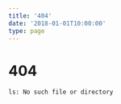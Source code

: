 ```yaml
---
title: '404'
date: '2018-01-01T10:00:00'
type: page
---
```


# 404

```
ls: No such file or directory
```
